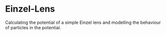 # Einzel-Lens
Calculating the potential of a simple Einzel lens and modelling the behaviour of particles in the potential. 
